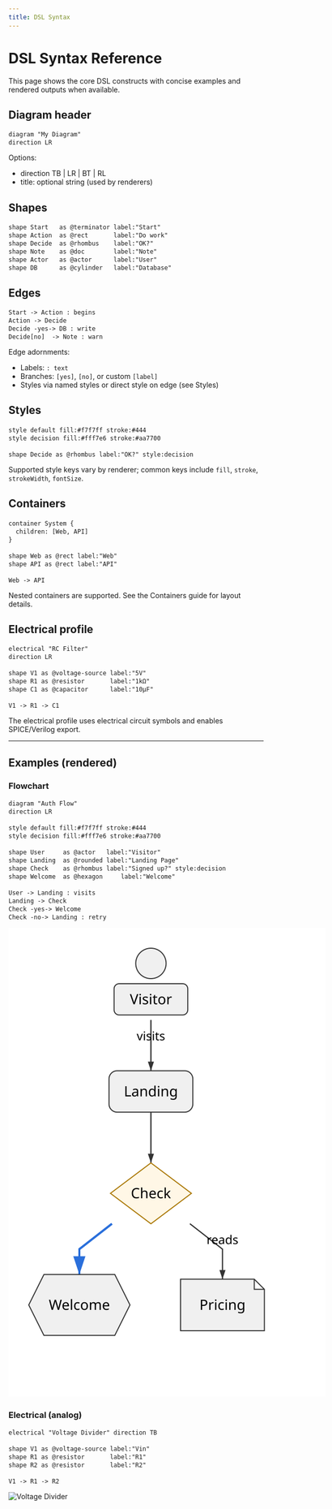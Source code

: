 ```yaml
---
title: DSL Syntax
---
```


# DSL Syntax Reference

This page shows the core DSL constructs with concise examples and rendered outputs when available.

## Diagram header

```runiq
diagram "My Diagram"
direction LR
```

Options:

- direction TB | LR | BT | RL
- title: optional string (used by renderers)

## Shapes

```runiq
shape Start   as @terminator label:"Start"
shape Action  as @rect       label:"Do work"
shape Decide  as @rhombus    label:"OK?"
shape Note    as @doc        label:"Note"
shape Actor   as @actor      label:"User"
shape DB      as @cylinder   label:"Database"
```

## Edges

```runiq
Start -> Action : begins
Action -> Decide
Decide -yes-> DB : write
Decide[no]  -> Note : warn
```

Edge adornments:

- Labels: `: text`
- Branches: `[yes]`, `[no]`, or custom `[label]`
- Styles via named styles or direct style on edge (see Styles)

## Styles

```runiq
style default fill:#f7f7ff stroke:#444
style decision fill:#fff7e6 stroke:#aa7700

shape Decide as @rhombus label:"OK?" style:decision
```

Supported style keys vary by renderer; common keys include `fill`, `stroke`, `strokeWidth`, `fontSize`.

## Containers

```runiq
container System {
  children: [Web, API]
}

shape Web as @rect label:"Web"
shape API as @rect label:"API"

Web -> API
```

Nested containers are supported. See the Containers guide for layout details.

## Electrical profile

```runiq
electrical "RC Filter"
direction LR

shape V1 as @voltage-source label:"5V"
shape R1 as @resistor       label:"1kΩ"
shape C1 as @capacitor      label:"10µF"

V1 -> R1 -> C1
```

The electrical profile uses electrical circuit symbols and enables SPICE/Verilog export.

---

## Examples (rendered)

### Flowchart

```runiq
diagram "Auth Flow"
direction LR

style default fill:#f7f7ff stroke:#444
style decision fill:#fff7e6 stroke:#aa7700

shape User     as @actor   label:"Visitor"
shape Landing  as @rounded label:"Landing Page"
shape Check    as @rhombus label:"Signed up?" style:decision
shape Welcome  as @hexagon     label:"Welcome"

User -> Landing : visits
Landing -> Check
Check -yes-> Welcome
Check -no-> Landing : retry
```

<img src="/examples/auth-flow.svg" alt="Auth Flow" style="max-width: 700px;" />

### Electrical (analog)

```runiq
electrical "Voltage Divider" direction TB

shape V1 as @voltage-source label:"Vin"
shape R1 as @resistor       label:"R1"
shape R2 as @resistor       label:"R2"

V1 -> R1 -> R2
```

<img src="/examples/voltage-divider.svg" alt="Voltage Divider" style="max-width: 700px;" />
